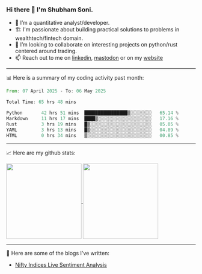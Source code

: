 ### Hi there 👋 I'm Shubham Soni.

- 🔭 I’m a quantitative analyst/developer.
- 🏗 I'm passionate about building practical solutions to problems in wealthtech/fintech domain.
- 👯 I’m looking to collaborate on interesting projects on python/rust centered around trading.
- 📫 Reach out to me on [linkedin](https://linkedin.com/in/shubxam), <a rel="me" href="https://mastodon.social/@shubxam">mastodon</a> or on my [website](https://shubxam.tech)

---

📊 Here is a summary of my coding activity past month:

<!--START_SECTION:waka-->

```rust
From: 07 April 2025 - To: 06 May 2025

Total Time: 65 hrs 48 mins

Python       42 hrs 51 mins  ████████████████▒░░░░░░░░   65.14 %
Markdown     11 hrs 17 mins  ████▒░░░░░░░░░░░░░░░░░░░░   17.16 %
Rust         3 hrs 19 mins   █▒░░░░░░░░░░░░░░░░░░░░░░░   05.05 %
YAML         3 hrs 13 mins   █▒░░░░░░░░░░░░░░░░░░░░░░░   04.89 %
HTML         0 hrs 34 mins   ▒░░░░░░░░░░░░░░░░░░░░░░░░   00.85 %
```

<!--END_SECTION:waka-->

---

📈 Here are my github stats:

<a href="https://github.com/shubxam">
  <img height=200 align="center" src="https://github-readme-stats.vercel.app/api/?username=shubxam&theme=dark&show=prs_merged_percentage&hide_rank=true&disable_animations=true&card_width=450" />
</a>
<a href="https://github.com/shubxam">
  <img height=200 align="center" src="https://github-readme-stats.vercel.app/api/top-langs/?username=shubxam&hide=HTML,CSS,Jupyter%20Notebook,Dart&size_weight=0.5&count_weight=0.5&hide_progress=true&card_width=100" />
</a>

---

📝 Here are some of the blogs I've written:

<!-- BLOG-POST-LIST:START -->
- [Nifty Indices Live Sentiment Analysis](https://shubxam.tech/nifty-indices-live-sentiment-analysis/)
<!-- BLOG-POST-LIST:END -->
